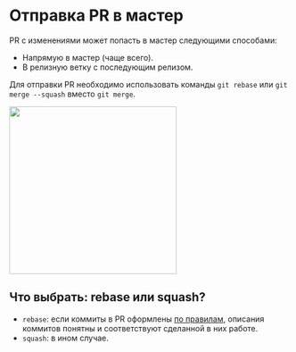 # Отправка PR в мастер

PR с изменениями может попасть в мастер следующими способами:

- Напрямую в мастер (чаще всего).
- В релизную ветку с последующим релизом.

Для отправки PR необходимо использовать команды `git rebase` или `git merge --squash` вместо `git merge`.

<img src="static/git-flow/git-flow-pic-1.png" height="300">

## Что выбрать: rebase или squash?

- `rebase`: если коммиты в PR оформлены [по правилам](commits-style.md), описания коммитов понятны и соответствуют сделанной в них работе.
- `squash`: в ином случае.

